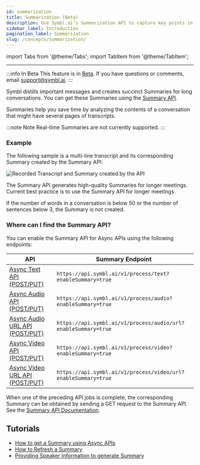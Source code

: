 ```yaml
---
id: summarization
title: Summarization (Beta)
description: Use Symbl.ai’s Summarization API to capture key points in a conversation and create succinct summaries. Learn more.
sidebar_label: Introduction
pagination_label: Summarization
slug: /concepts/summarization/
---
```


<head>
    <title>Summarization API - Capturing Key Points (Beta)</title>
</head>

import Tabs from '@theme/Tabs';
import TabItem from '@theme/TabItem';

---

:::info In Beta
This feature is in [Beta](/docs/product-releases). If you have questions or comments, email [support@symbl.ai](mailto:support@symbl.ai).
:::

Symbl distills important messages and creates succinct Summaries for long conversations. You can get these Summaries using the [Summary API](/docs/conversation-api/summary).

Summaries help you save time by analyzing the contents of a conversation that might have several pages of transcripts.

:::note Note
Real-time Summaries are not currently supported.
:::

### Example

The following sample is a multi-line transcript and its corresponding Summary created by the Summary API:

![Recorded Transcript and Summary created by the API](/img/summary_labs_final.png)

The Summary API generates high-quality Summaries for longer meetings. Current best practice is to use the Summary API for longer meetings.

If the number of words in a conversation is below 50 or the number of sentences below 3, the Summary is not created.

### Where can I find the Summary API?

You can enable the Summary API for Async APIs using the following endpoints:

| API | Summary Endpoint |
| --- | --- |
| [Async Text API (POST/PUT)](/docs/async-api/overview/text/post-text) | `https://api.symbl.ai/v1/process/text?enableSummary=true` |
| [Async Audio API (POST/PUT)](/docs/async-api/overview/audio/post-audio) | `https://api.symbl.ai/v1/process/audio?enableSummary=true` |
| [Async Audio URL API (POST/PUT)](/docs/async-api/overview/audio/post-audio-url) | `https://api.symbl.ai/v1/process/audio/url?enableSummary=true` |
| [Async Video API (POST/PUT)](/docs/async-api/overview/video/post-video) | `https://api.symbl.ai/v1/process/video?enableSummary=true` |
| [Async Video URL API (POST/PUT)](/docs/async-api/overview/video/post-video-url) | `https://api.symbl.ai/v1/process/video/url?enableSummary=true` |

When one of the preceding API jobs is complete, the corresponding Summary can be obtained by sending a GET request to the Summary API. See the [Summary API Documentation](/docs/conversation-api/summary).

## Tutorials

- [How to get a Summary using Async APIs](/docs/tutorials/summarization/getting-summary)
- [How to Refresh a Summary](/docs/tutorials/summarization/refreshing-summary)
- [Providing Speaker Information to generate Summary](/docs/tutorials/summarization/adding-speaker-info)
